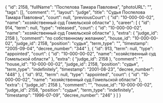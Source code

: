 {
    "id": 2158,
    "fullName": "Поспелова Тамара Павловна",
    "photoURL": "",
    "tags": [],
    "comment": "",
    "layout": "judge",
    "title": "Судья Поспелова Тамара Павловна",
    "court": null,
    "previousCourt": {
        "id": "10-000-00-02",
        "name": "хозяйственный суд Гомельской области"
    },
    "career": [
        {
            "id": 914,
            "term": null,
            "type": "released",
            "court": {
                "id": "10-000-00-02",
                "name": "хозяйственный суд Гомельской области"
            },
            "extra": {
                "judge_id": 2158
            },
            "comment": "по собственному желанию",
            "house_id": "10-000-00-02",
            "judge_id": 2158,
            "position": "судья",
            "term_type": "",
            "timestamp": "2005-09-04",
            "decree_number": "344"
        },
        {
            "id": 913,
            "term": null,
            "type": "appointed",
            "court": {
                "id": "10-000-00-02",
                "name": "хозяйственный суд Гомельской области"
            },
            "extra": {
                "judge_id": 2158
            },
            "comment": "",
            "house_id": "10-000-00-02",
            "judge_id": 2158,
            "position": "судья",
            "term_type": "indefinitely",
            "timestamp": "2001-08-23",
            "decree_number": "448"
        },
        {
            "id": 912,
            "term": null,
            "type": "appointed",
            "court": {
                "id": "10-000-00-02",
                "name": "хозяйственный суд Гомельской области"
            },
            "extra": {
                "judge_id": 2158
            },
            "comment": "",
            "house_id": "10-000-00-02",
            "judge_id": 2158,
            "position": "судья",
            "term_type": "indefinitely",
            "timestamp": "1996-07-09",
            "decree_number": "246"
        }
    ]
}